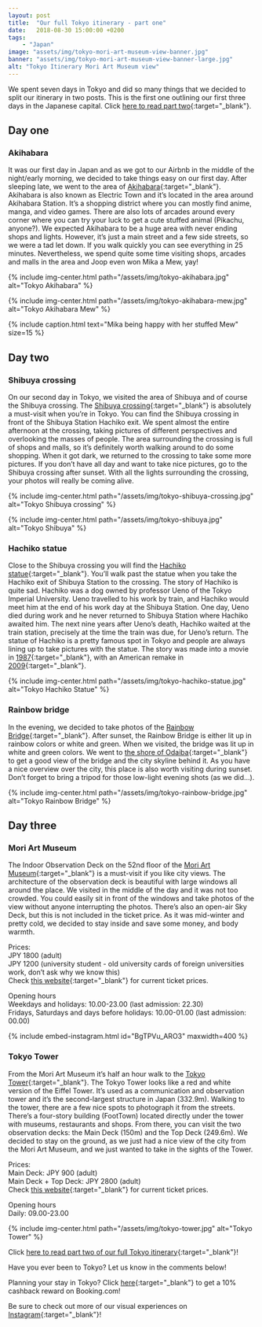 ```yaml
---
layout: post
title:  "Our full Tokyo itinerary - part one"
date:   2018-08-30 15:00:00 +0200
tags:
    - "Japan"
image: "assets/img/tokyo-mori-art-museum-view-banner.jpg"
banner: "assets/img/tokyo-mori-art-museum-view-banner-large.jpg"
alt: "Tokyo Itinerary Mori Art Museum view"
---
```


We spent seven days in Tokyo and did so many things that we decided to split our itinerary in two posts. This is the first one outlining our first three days in the Japanese capital. Click [here to read part two][blog post part two]{:target="_blank"}.

## Day one

### Akihabara

It was our first day in Japan and as we got to our Airbnb in the middle of the night/early morning, we decided to take things easy on our first day. After sleeping late, we went to the area of [Akihabara][akihabara]{:target="_blank"}. Akihabara is also known as Electric Town and it’s located in the area around Akihabara Station. It’s a shopping district where you can mostly find anime, manga, and video games. There are also lots of arcades around every corner where you can try your luck to get a cute stuffed animal (Pikachu, anyone?). We expected Akihabara to be a huge area with never ending shops and lights. However, it’s just a main street and a few side streets, so we were a tad let down. If you walk quickly you can see everything in 25 minutes. Nevertheless, we spend quite some time visiting shops, arcades and malls in the area and Joop even won Mika a Mew, yay!

{% include img-center.html path="/assets/img/tokyo-akihabara.jpg" alt="Tokyo Akihabara" %}

{% include img-center.html path="/assets/img/tokyo-akihabara-mew.jpg" alt="Tokyo Akihabara Mew" %}

{% include caption.html text="Mika being happy with her stuffed Mew" size=15 %}

## Day two

### Shibuya crossing

On our second day in Tokyo, we visited the area of Shibuya and of course the Shibuya crossing. The [Shibuya crossing][shibuya crossing]{:target="_blank"} is absolutely a must-visit when you’re in Tokyo. You can find the Shibuya crossing in front of the Shibuya Station Hachiko exit. We spent almost the entire afternoon at the crossing, taking pictures of different perspectives and overlooking the masses of people. The area surrounding the crossing is full of shops and malls, so it’s definitely worth walking around to do some shopping. When it got dark, we returned to the crossing to take some more pictures. If you don’t have all day and want to take nice pictures, go to the Shibuya crossing after sunset. With all the lights surrounding the crossing, your photos will really be coming alive.

{% include img-center.html path="/assets/img/tokyo-shibuya-crossing.jpg" alt="Tokyo Shibuya crossing" %}

{% include img-center.html path="/assets/img/tokyo-shibuya.jpg" alt="Tokyo Shibuya" %}

### Hachiko statue

Close to the Shibuya crossing you will find the [Hachiko statue][hachiko statue]{:target="_blank"}. You’ll walk past the statue when you take the Hachiko exit of Shibuya Station to the crossing. The story of Hachiko is quite sad. Hachiko was a dog owned by professor Ueno of the Tokyo Imperial University. Ueno travelled to his work by train, and Hachiko would meet him at the end of his work day at the Shibuya Station. One day, Ueno died during work and he never returned to Shibuya Station where Hachiko awaited him. The next nine years after Ueno’s death, Hachiko waited at the train station, precisely at the time the train was due, for Ueno’s return. The statue of Hachiko is a pretty famous spot in Tokyo and people are always lining up to take pictures with the statue. The story was made into a movie in [1987][hachiko film 1987]{:target="_blank"}, with an American remake in [2009][hachiko film 2009]{:target="_blank"}.

{% include img-center.html path="/assets/img/tokyo-hachiko-statue.jpg" alt="Tokyo Hachiko Statue" %}

### Rainbow bridge

In the evening, we decided to take photos of the [Rainbow Bridge][rainbow bridge]{:target="_blank"}. After sunset, the Rainbow Bridge is either lit up in rainbow colors or white and green. When we visited, the bridge was lit up in white and green colors. We went to [the shore of Odaiba][odaiba shore]{:target="_blank"} to get a good view of the bridge and the city skyline behind it. As you have a nice overview over the city, this place is also worth visiting during sunset. Don’t forget to bring a tripod for those low-light evening shots (as we did…).  

{% include img-center.html path="/assets/img/tokyo-rainbow-bridge.jpg" alt="Tokyo Rainbow Bridge" %}

## Day three

### Mori Art Museum

The Indoor Observation Deck on the 52nd floor of the [Mori Art Museum][mori art museum]{:target="_blank"} is a must-visit if you like city views. The architecture of the observation deck is beautiful with large windows all around the place. We visited in the middle of the day and it was not too crowded. You could easily sit in front of the windows and take photos of the view without anyone interrupting the photos. There’s also an open-air Sky Deck, but this is not included in the ticket price. As it was mid-winter and pretty cold, we decided to stay inside and save some money, and body warmth. 

Prices:  
JPY 1800 (adult)  
JPY 1200 (university student - old university cards of foreign universities work, don’t ask why we know this)  
Check [this website][mori art museum prices]{:target="_blank"} for current ticket prices.  

Opening hours  
Weekdays and holidays: 10.00-23.00 (last admission: 22.30)  
Fridays, Saturdays and days before holidays: 10.00-01.00 (last admission: 00.00)  

{% include embed-instagram.html id="BgTPVu_ARO3" maxwidth=400 %}

### Tokyo Tower

From the Mori Art Museum it’s half an hour walk to the [Tokyo Tower][tokyo tower]{:target="_blank"}. The Tokyo Tower looks like a red and white version of the Eiffel Tower. It’s used as a communication and observation tower and it’s the second-largest structure in Japan (332.9m). Walking to the tower, there are a few nice spots to photograph it from the streets. There’s a four-story building (FootTown) located directly under the tower with museums, restaurants and shops. From there, you can visit the two observation decks: the Main Deck (150m) and the Top Deck (249.6m). We decided to stay on the ground, as we just had a nice view of the city from the Mori Art Museum, and we just wanted to take in the sights of the Tower. 

Prices:  
Main Deck: JPY 900 (adult)  
Main Deck + Top Deck: JPY 2800 (adult)  
Check [this website][tokyo tower prices]{:target="_blank"} for current ticket prices.  

Opening hours  
Daily: 09.00-23.00  

{% include img-center.html path="/assets/img/tokyo-tower.jpg" alt="Tokyo Tower" %}

Click [here to read part two of our full Tokyo itinerary][blog post part two]{:target="_blank"}!

Have you ever been to Tokyo? Let us know in the comments below! 

Planning your stay in Tokyo? Click [here][booking.com]{:target="_blank"} to get a 10% cashback reward on Booking.com! 

Be sure to check out more of our visual experiences on [Instagram][instagram]{:target="_blank"}!

[instagram]: https://instagram.com/kipamojo
[booking.com]: https://www.booking.com/s/11_6/joop9916
[akihabara]: https://goo.gl/maps/DekcMrxZsH32
[shibuya crossing]: https://goo.gl/maps/9nJ9L1N6Y3S2
[hachiko statue]: https://goo.gl/maps/5iCtpafxrKt 
[hachiko film 1987]: https://www.imdb.com/title/tt0093132/ 
[hachiko film 2009]: https://www.imdb.com/title/tt0000000001028532/ 
[rainbow bridge]: https://goo.gl/maps/s8VK294Bt5o 
[odaiba shore]: https://goo.gl/maps/1xa6wU3CdDP2 
[mori art museum]: https://goo.gl/maps/Ek85HRAYQoy 
[mori art museum prices]: https://art-view.roppongihills.com/en/info/ 
[tokyo tower]: https://goo.gl/maps/r6nm3EbLAbF2 
[tokyo tower prices]: https://www.tokyotower.co.jp/price/en.html 
[blog post part two]: https://kipamojo.world/2018/09/03/Our-full-Tokyo-itineray-part-two.html 